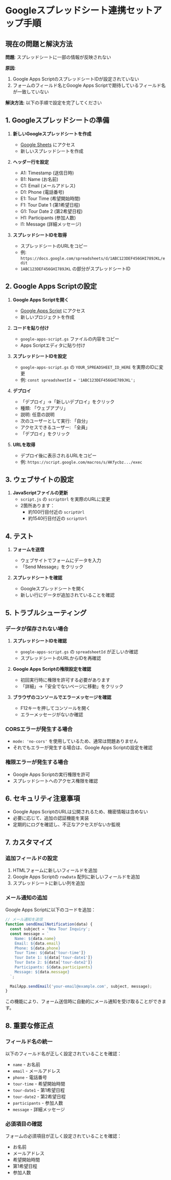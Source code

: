 # Googleスプレッドシート連携セットアップ手順

## 現在の問題と解決方法

**問題**: スプレッドシートに一部の情報が反映されない

**原因**: 
1. Google Apps ScriptのスプレッドシートIDが設定されていない
2. フォームのフィールド名とGoogle Apps Scriptで期待しているフィールド名が一致していない

**解決方法**: 以下の手順で設定を完了してください

## 1. Googleスプレッドシートの準備

1. **新しいGoogleスプレッドシートを作成**
   - [Google Sheets](https://sheets.google.com) にアクセス
   - 新しいスプレッドシートを作成

2. **ヘッダー行を設定**
   - A1: Timestamp (送信日時)
   - B1: Name (お名前)
   - C1: Email (メールアドレス)
   - D1: Phone (電話番号)
   - E1: Tour Time (希望開始時間)
   - F1: Tour Date 1 (第1希望日程)
   - G1: Tour Date 2 (第2希望日程)
   - H1: Participants (参加人数)
   - I1: Message (詳細メッセージ)

3. **スプレッドシートIDを取得**
   - スプレッドシートのURLをコピー
   - 例: `https://docs.google.com/spreadsheets/d/1ABC123DEF456GHI789JKL/edit`
   - `1ABC123DEF456GHI789JKL` の部分がスプレッドシートID

## 2. Google Apps Scriptの設定

1. **Google Apps Scriptを開く**
   - [Google Apps Script](https://script.google.com) にアクセス
   - 新しいプロジェクトを作成

2. **コードを貼り付け**
   - `google-apps-script.gs` ファイルの内容をコピー
   - Apps Scriptエディタに貼り付け

3. **スプレッドシートIDを設定**
   - `google-apps-script.gs` の `YOUR_SPREADSHEET_ID_HERE` を実際のIDに変更
   - 例: `const spreadsheetId = '1ABC123DEF456GHI789JKL';`

4. **デプロイ**
   - 「デプロイ」→「新しいデプロイ」をクリック
   - 種類: 「ウェブアプリ」
   - 説明: 任意の説明
   - 次のユーザーとして実行: 「自分」
   - アクセスできるユーザー: 「全員」
   - 「デプロイ」をクリック

5. **URLを取得**
   - デプロイ後に表示されるURLをコピー
   - 例: `https://script.google.com/macros/s/AKfycbz.../exec`

## 3. ウェブサイトの設定

1. **JavaScriptファイルの更新**
   - `script.js` の `scriptUrl` を実際のURLに変更
   - 2箇所あります：
     - 約100行目付近の `scriptUrl`
     - 約1540行目付近の `scriptUrl`

## 4. テスト

1. **フォームを送信**
   - ウェブサイトでフォームにデータを入力
   - 「Send Message」をクリック

2. **スプレッドシートを確認**
   - Googleスプレッドシートを開く
   - 新しい行にデータが追加されていることを確認

## 5. トラブルシューティング

### データが保存されない場合
1. **スプレッドシートIDを確認**
   - `google-apps-script.gs` の `spreadsheetId` が正しいか確認
   - スプレッドシートのURLからIDを再確認

2. **Google Apps Scriptの権限設定を確認**
   - 初回実行時に権限を許可する必要があります
   - 「詳細」→「安全でないページに移動」をクリック

3. **ブラウザのコンソールでエラーメッセージを確認**
   - F12キーを押してコンソールを開く
   - エラーメッセージがないか確認

### CORSエラーが発生する場合
- `mode: 'no-cors'` を使用しているため、通常は問題ありません
- それでもエラーが発生する場合は、Google Apps Scriptの設定を確認

### 権限エラーが発生する場合
- Google Apps Scriptの実行権限を許可
- スプレッドシートへのアクセス権限を確認

## 6. セキュリティ注意事項

- Google Apps ScriptのURLは公開されるため、機密情報は含めない
- 必要に応じて、追加の認証機能を実装
- 定期的にログを確認し、不正なアクセスがないか監視

## 7. カスタマイズ

### 追加フィールドの設定
1. HTMLフォームに新しいフィールドを追加
2. Google Apps Scriptの `rowData` 配列に新しいフィールドを追加
3. スプレッドシートに新しい列を追加

### メール通知の追加
Google Apps Scriptに以下のコードを追加：

```javascript
// メール通知を送信
function sendEmailNotification(data) {
  const subject = 'New Tour Inquiry';
  const message = `
    Name: ${data.name}
    Email: ${data.email}
    Phone: ${data.phone}
    Tour Time: ${data['tour-time']}
    Tour Date 1: ${data['tour-date1']}
    Tour Date 2: ${data['tour-date2']}
    Participants: ${data.participants}
    Message: ${data.message}
  `;
  
  MailApp.sendEmail('your-email@example.com', subject, message);
}
```

この機能により、フォーム送信時に自動的にメール通知を受け取ることができます。

## 8. 重要な修正点

### フィールド名の統一
以下のフィールド名が正しく設定されていることを確認：
- `name` - お名前
- `email` - メールアドレス
- `phone` - 電話番号
- `tour-time` - 希望開始時間
- `tour-date1` - 第1希望日程
- `tour-date2` - 第2希望日程
- `participants` - 参加人数
- `message` - 詳細メッセージ

### 必須項目の確認
フォームの必須項目が正しく設定されていることを確認：
- お名前
- メールアドレス
- 希望開始時間
- 第1希望日程
- 参加人数 